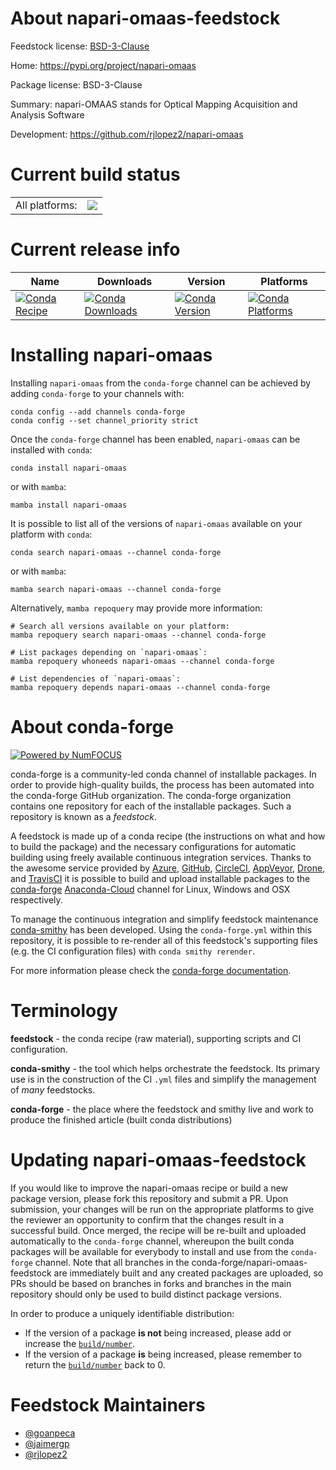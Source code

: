 About napari-omaas-feedstock
============================

Feedstock license: [BSD-3-Clause](https://github.com/conda-forge/napari-omaas-feedstock/blob/main/LICENSE.txt)

Home: https://pypi.org/project/napari-omaas

Package license: BSD-3-Clause

Summary: napari-OMAAS stands for Optical Mapping Acquisition and Analysis Software

Development: https://github.com/rjlopez2/napari-omaas

Current build status
====================


<table><tr><td>All platforms:</td>
    <td>
      <a href="https://dev.azure.com/conda-forge/feedstock-builds/_build/latest?definitionId=17076&branchName=main">
        <img src="https://dev.azure.com/conda-forge/feedstock-builds/_apis/build/status/napari-omaas-feedstock?branchName=main">
      </a>
    </td>
  </tr>
</table>

Current release info
====================

| Name | Downloads | Version | Platforms |
| --- | --- | --- | --- |
| [![Conda Recipe](https://img.shields.io/badge/recipe-napari--omaas-green.svg)](https://anaconda.org/conda-forge/napari-omaas) | [![Conda Downloads](https://img.shields.io/conda/dn/conda-forge/napari-omaas.svg)](https://anaconda.org/conda-forge/napari-omaas) | [![Conda Version](https://img.shields.io/conda/vn/conda-forge/napari-omaas.svg)](https://anaconda.org/conda-forge/napari-omaas) | [![Conda Platforms](https://img.shields.io/conda/pn/conda-forge/napari-omaas.svg)](https://anaconda.org/conda-forge/napari-omaas) |

Installing napari-omaas
=======================

Installing `napari-omaas` from the `conda-forge` channel can be achieved by adding `conda-forge` to your channels with:

```
conda config --add channels conda-forge
conda config --set channel_priority strict
```

Once the `conda-forge` channel has been enabled, `napari-omaas` can be installed with `conda`:

```
conda install napari-omaas
```

or with `mamba`:

```
mamba install napari-omaas
```

It is possible to list all of the versions of `napari-omaas` available on your platform with `conda`:

```
conda search napari-omaas --channel conda-forge
```

or with `mamba`:

```
mamba search napari-omaas --channel conda-forge
```

Alternatively, `mamba repoquery` may provide more information:

```
# Search all versions available on your platform:
mamba repoquery search napari-omaas --channel conda-forge

# List packages depending on `napari-omaas`:
mamba repoquery whoneeds napari-omaas --channel conda-forge

# List dependencies of `napari-omaas`:
mamba repoquery depends napari-omaas --channel conda-forge
```


About conda-forge
=================

[![Powered by
NumFOCUS](https://img.shields.io/badge/powered%20by-NumFOCUS-orange.svg?style=flat&colorA=E1523D&colorB=007D8A)](https://numfocus.org)

conda-forge is a community-led conda channel of installable packages.
In order to provide high-quality builds, the process has been automated into the
conda-forge GitHub organization. The conda-forge organization contains one repository
for each of the installable packages. Such a repository is known as a *feedstock*.

A feedstock is made up of a conda recipe (the instructions on what and how to build
the package) and the necessary configurations for automatic building using freely
available continuous integration services. Thanks to the awesome service provided by
[Azure](https://azure.microsoft.com/en-us/services/devops/), [GitHub](https://github.com/),
[CircleCI](https://circleci.com/), [AppVeyor](https://www.appveyor.com/),
[Drone](https://cloud.drone.io/welcome), and [TravisCI](https://travis-ci.com/)
it is possible to build and upload installable packages to the
[conda-forge](https://anaconda.org/conda-forge) [Anaconda-Cloud](https://anaconda.org/)
channel for Linux, Windows and OSX respectively.

To manage the continuous integration and simplify feedstock maintenance
[conda-smithy](https://github.com/conda-forge/conda-smithy) has been developed.
Using the ``conda-forge.yml`` within this repository, it is possible to re-render all of
this feedstock's supporting files (e.g. the CI configuration files) with ``conda smithy rerender``.

For more information please check the [conda-forge documentation](https://conda-forge.org/docs/).

Terminology
===========

**feedstock** - the conda recipe (raw material), supporting scripts and CI configuration.

**conda-smithy** - the tool which helps orchestrate the feedstock.
                   Its primary use is in the construction of the CI ``.yml`` files
                   and simplify the management of *many* feedstocks.

**conda-forge** - the place where the feedstock and smithy live and work to
                  produce the finished article (built conda distributions)


Updating napari-omaas-feedstock
===============================

If you would like to improve the napari-omaas recipe or build a new
package version, please fork this repository and submit a PR. Upon submission,
your changes will be run on the appropriate platforms to give the reviewer an
opportunity to confirm that the changes result in a successful build. Once
merged, the recipe will be re-built and uploaded automatically to the
`conda-forge` channel, whereupon the built conda packages will be available for
everybody to install and use from the `conda-forge` channel.
Note that all branches in the conda-forge/napari-omaas-feedstock are
immediately built and any created packages are uploaded, so PRs should be based
on branches in forks and branches in the main repository should only be used to
build distinct package versions.

In order to produce a uniquely identifiable distribution:
 * If the version of a package **is not** being increased, please add or increase
   the [``build/number``](https://docs.conda.io/projects/conda-build/en/latest/resources/define-metadata.html#build-number-and-string).
 * If the version of a package **is** being increased, please remember to return
   the [``build/number``](https://docs.conda.io/projects/conda-build/en/latest/resources/define-metadata.html#build-number-and-string)
   back to 0.

Feedstock Maintainers
=====================

* [@goanpeca](https://github.com/goanpeca/)
* [@jaimergp](https://github.com/jaimergp/)
* [@rjlopez2](https://github.com/rjlopez2/)

